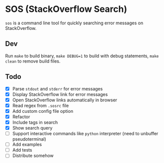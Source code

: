# SOS (StackOverflow Search)
`sos` is a command line tool for quickly searching error messages on StackOverflow.

## Dev
Run `make` to build binary, `make DEBUG=1` to build with debug statements, `make clean` to remove build files.

## Todo
- [x] Parse `stdout` and `stderr` for error messages
- [x] Display StackOverflow link for error messages
- [x] Open StackOverflow links automatically in browser
- [x] Read regex from `.sosrc` file
- [x] Add custom config file option
- [x] Refactor
- [x] Include tags in search
- [x] Show search query
- [ ] Support interactive commands like `python` interpreter (need to unbuffer pseudoterminal)
- [ ] Add examples
- [ ] Add tests
- [ ] Distribute somehow
